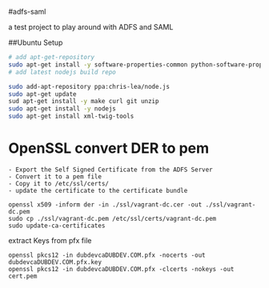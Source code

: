 #adfs-saml

a test project to play around with ADFS and SAML

##Ubuntu Setup

``` bash
# add apt-get-repository
sudo apt-get install -y software-properties-common python-software-properties
# add latest nodejs build repo

sudo add-apt-repository ppa:chris-lea/node.js
sudo apt-get update
sud apt-get install -y make curl git unzip
sudo apt-get install -y nodejs
sudo apt-get install xml-twig-tools
```

# OpenSSL convert DER to pem

	- Export the Self Signed Certificate from the ADFS Server
	- Convert it to a pem file
	- Copy it to /etc/ssl/certs/
	- update the certificate to the certificate bundle

```
openssl x509 -inform der -in ./ssl/vagrant-dc.cer -out ./ssl/vagrant-dc.pem
sudo cp ./ssl/vagrant-dc.pem /etc/ssl/certs/vagrant-dc.pem
sudo update-ca-certificates
```

extract Keys from pfx file

```
openssl pkcs12 -in dubdevcaDUBDEV.COM.pfx -nocerts -out dubdevcaDUBDEV.COM.pfx.key
openssl pkcs12 -in dubdevcaDUBDEV.COM.pfx -clcerts -nokeys -out cert.pem
```
